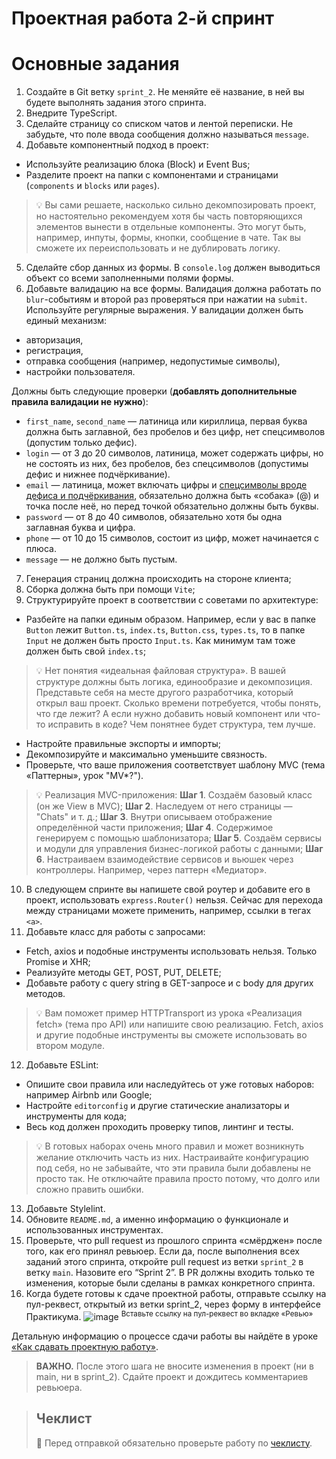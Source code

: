 # Проектная работа 2-й спринт

# Основные задания

1. Создайте в Git ветку `sprint_2`. Не меняйте её название, в ней вы будете выполнять задания этого спринта.
2. Внедрите TypeScript.
3. Сделайте страницу со списком чатов и лентой переписки. Не забудьте, что поле ввода сообщения должно называться `message`.
4. Добавьте компонентный подход в проект:
 - Используйте реализацию блока (Block) и Event Bus;
 - Разделите проект на папки с компонентами и страницами (`components` и `blocks` или `pages`).

> 💡 Вы сами решаете, насколько сильно декомпозировать проект, но настоятельно рекомендуем хотя бы часть повторяющихся элементов вынести в отдельные компоненты. Это могут быть, например, инпуты, формы, кнопки, сообщение в чате. Так вы сможете их переиспользовать и не дублировать логику. 

5. Сделайте сбор данных из формы. В `console.log` должен выводиться объект со всеми заполненными полями формы.
6. Добавьте валидацию на все формы. Валидация должна работать по `blur`-событиям и второй раз проверяться при нажатии на `submit`. Используйте регулярные выражения. У валидации должен быть единый механизм:
 - авторизация,
 - регистрация,
 - отправка сообщения (например, недопустимые символы),
 - настройки пользователя.

Должны быть следующие проверки (**добавлять дополнительные правила валидации не нужно**):
 - `first_name`, `second_name` — латиница или кириллица, первая буква должна быть заглавной, без пробелов и без цифр, нет спецсимволов (допустим только дефис).
 - `login` — от 3 до 20 символов, латиница, может содержать цифры, но не состоять из них, без пробелов, без спецсимволов (допустимы дефис и нижнее подчёркивание).
 - `email` — латиница, может включать цифры и [спецсимволы вроде дефиса и подчёркивания](https://www.rfc-editor.org/rfc/rfc2822#section-3.2.4), обязательно должна быть «собака» (@) и точка после неё, но перед точкой обязательно должны быть буквы.
 - `password` — от 8 до 40 символов, обязательно хотя бы одна заглавная буква и цифра.
 - `phone` — от 10 до 15 символов, состоит из цифр, может начинается с плюса.
 - `message` — не должно быть пустым.

7. Генерация страниц должна происходить на стороне клиента;
8. Сборка должна быть при помощи `Vite`;
9. Структурируйте проект в соответствии с советами по архитектуре:
 - Разбейте на папки единым образом. Например, если у вас в папке `Button` лежит `Button.ts`, `index.ts`, `Button.css`, `types.ts`, то в папке `Input` не должен быть просто `Input.ts`. Как минимум там тоже должен быть свой `index.ts`;

> 💡 Нет понятия «идеальная файловая структура». В вашей структуре должны быть логика, единообразие и декомпозиция. Представьте себя на месте другого разработчика, который открыл ваш проект. Сколько времени потребуется, чтобы понять, что где лежит? А если нужно добавить новый компонент или что-то исправить в коде? Чем понятнее будет структура, тем лучше. 

 - Настройте правильные экспорты и импорты;
 - Декомпозируйте и максимально уменьшите связность.
 - Проверьте, что ваше приложения соответствует шаблону MVC (тема «Паттерны», урок "MV*?").

> 💡 Реализация MVC-приложения:
> **Шаг 1**. Создаём базовый класс (он же View в MVC);
> **Шаг 2**. Наследуем от него страницы — "Chats" и т. д.;
> **Шаг 3**. Внутри описываем отображение определённой части приложения;
> **Шаг 4**. Содержимое генерируем с помощью шаблонизатора;
> **Шаг 5**. Создаём сервисы и модули для управления бизнес-логикой работы с данными;
> **Шаг 6**. Настраиваем взаимодействие сервисов и вьюшек через контроллеры. Например, через паттерн «Медиатор».

10. В следующем спринте вы напишете свой роутер и добавите его в проект, использовать `express.Router()` нельзя. Сейчас для перехода между страницами можете применить, например, ссылки в тегах `<a>`.
11. Добавьте класс для работы с запросами:
 - Fetch, axios и подобные инструменты использовать нельзя. Только Promise и XHR;
 - Реализуйте методы GET, POST, PUT, DELETE;
 - Добавьте работу с query string в GET-запросе и с body для других методов.

> 💡 Вам поможет пример HTTPTransport из урока «Реализация fetch» (тема про API) или напишите свою реализацию. Fetch, axios и другие подобные инструменты вы сможете использовать во втором модуле.

12. Добавьте ESLint:
 - Опишите свои правила или наследуйтесь от уже готовых наборов: например Airbnb или Google;
 - Настройте `editorconfig` и другие статические анализаторы и инструменты для кода;
 - Весь код должен проходить проверку типов, линтинг и тесты.

> 💡 В готовых наборах очень много правил и может возникнуть желание отключить часть из них. Настраивайте конфигурацию под себя, но не забывайте, что эти правила были добавлены не просто так. Не отключайте правила просто потому, что долго или сложно править ошибки.

13. Добавьте Stylelint.
14. Обновите `README.md`, а именно информацию о функционале и использованных инструментах.
15. Проверьте, что pull request из прошлого спринта «смёрджен» после того, как его принял ревьюер. Если да, после выполнения всех заданий этого спринта, откройте pull request из ветки `sprint_2` в ветку `main`. Назовите его “Sprint 2”. В PR должны входить только те изменения, которые были сделаны в рамках конкретного спринта.
16. Когда будете готовы к сдаче проектной работы, отправьте ссылку на пул-реквест, открытый из ветки sprint_2, через форму в интерфейсе Практикума.
![image](https://pictures.s3.yandex.net/resources/Untitled_1655224927.png)
<sup>Вставьте ссылку на пул-реквест во вкладке «Ревью»</sup>

Детальную информацию о процессе сдачи работы вы найдёте в уроке [«Как сдавать проектную работу»](https://practicum.yandex.ru/learn/middle-frontend/courses/065d1726-42b2-4a66-98a6-c56684ca5a9c/sprints/100397/topics/ecae74eb-5fca-48c6-90cc-f9f8743e84f2/lessons/a59db543-5c7d-4252-8f25-5b32a7570618/).

> **ВАЖНО.** После этого шага не вносите изменения в проект (ни в main, ни в sprint_2). Сдайте проект и дождитесь комментариев ревьюера.

> ## Чеклист
> 🔑 Перед отправкой обязательно проверьте работу по [чеклисту](https://code.s3.yandex.net/frontend-developer/middle%20frontend/2%20sprint/index2spr.html).

